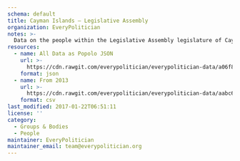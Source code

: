 ```yaml
---
schema: default
title: Cayman Islands — Legislative Assembly
organization: EveryPolitician
notes: >-
  Data on the people within the Legislative Assembly legislature of Cayman Islands.
resources:
  - name: All Data as Popolo JSON
    url: >-
      https://cdn.rawgit.com/everypolitician/everypolitician-data/a06f8c71a9d37ce035308dcf2182d9a83fb25664/data/Cayman_Islands/Legislative_Assembly/ep-popolo-v1.0.json
    format: json
  - name: From 2013
    url: >-
      https://cdn.rawgit.com/everypolitician/everypolitician-data/aabc6480ccf3e5bd173fd80bf3f75cc113eff898/data/Cayman_Islands/Legislative_Assembly/term-2013.csv
    format: csv
last_modified: 2017-01-22T06:51:11
license: ''
category:
  - Groups & Bodies
  - People
maintainer: EveryPolitician
maintainer_email: team@everypolitician.org
---
```

